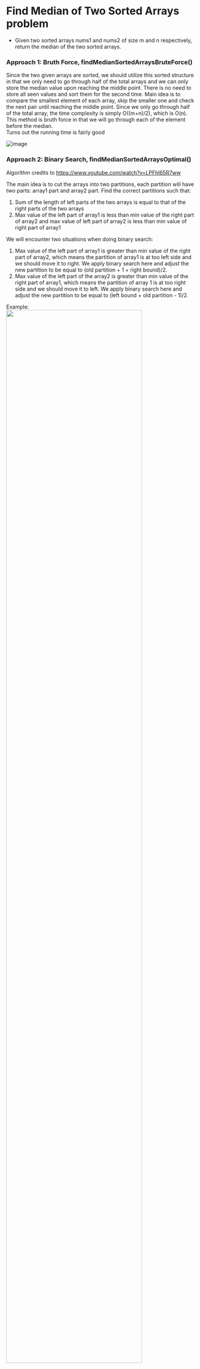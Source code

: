 # Find Median of Two Sorted Arrays problem
* Given two sorted arrays nums1 and nums2 of size m and n respectively, return the median of the two sorted arrays.


### Approach 1: Bruth Force, findMedianSortedArraysBruteForce()
Since the two given arrays are sorted, we should utilize this sorted structure in that we only need to go through half of the total arrays and we can only store the median value upon reaching the middle point. There is no need to store all seen values and sort them for the second time. Main idea is to compare the smallest element of each array, skip the smaller one and check the next pair until reaching the middle point. Since we only go through half of the total array, the time complexity is simply O((m+n)/2), which is O(n). This method is bruth force in that we will go through each of the element before the median.\
Turns out the running time is fairly good

![image](https://user-images.githubusercontent.com/25105806/117776937-f1af5880-b1f0-11eb-8868-eef6363e7aae.png)


### Approach 2: Binary Search, findMedianSortedArraysOptimal()
Algorithm credits to https://www.youtube.com/watch?v=LPFhl65R7ww

The main idea is to cut the arrays into two partitions, each partition will have two parts: array1 part and array2 part. Find the correct partitions such that: 
1. Sum of the length of left parts of the two arrays is equal to that of the right parts of the two arrays
2. Max value of the left part of array1 is less than min value of the right part of array2 and max value of left part of array2 is less than min value of right part of array1

We will encounter two situations when doing binary search:
1. Max value of the left part of array1 is greater than min value of the right part of array2, which means the partition of array1 is at too left side and we should move it to right. We apply binary search here and adjust the new partition to be equal to (old partition + 1 + right bound)/2.
2. Max value of the left part of the array2 is greater than min value of the right part of array1, which means the partition of array 1 is at too right side and we should move it to left. We apply binary search here and adjust the new partition to be equal to (left bound + old partition - 1)/2.

Example:\
 <img src="https://user-images.githubusercontent.com/25105806/117905246-bc097e80-b287-11eb-8b0d-c1fdbcf3e072.png" width="85%" height="85%">
